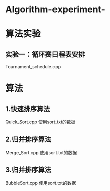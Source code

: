 # Algorithm-experiment-
# 算法实验
## 实验一：循环赛日程表安排
Tournament_schedule.cpp
# 算法
## 1.快速排序算法
Quick_Sort.cpp  使用sort.txt的数据
## 2.归并排序算法
Merge_Sort.cpp  使用sort.txt的数据
## 3.归并排序算法
BubbleSort.cpp  使用sort.txt的数据
